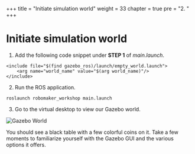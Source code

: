 +++
title = "Initiate simulation world"
weight = 33
chapter = true
pre = "2. "
+++

# Initiate simulation world

1. Add the following code snippet under **STEP 1** of _main.launch_.

```
<include file="$(find gazebo_ros)/launch/empty_world.launch">
    <arg name="world_name" value="$(arg world_name)"/>
</include>
```

2. Run the ROS application.

```
roslaunch robomaker_workshop main.launch
```

3. Go to the virtual desktop to view our Gazebo world.

![Gazebo World](/gazebo-world.png?classes=border)

You should see a black table with a few colorful coins on it. Take a few moments to familiarize yourself with the Gazebo GUI and the various options it offers.
